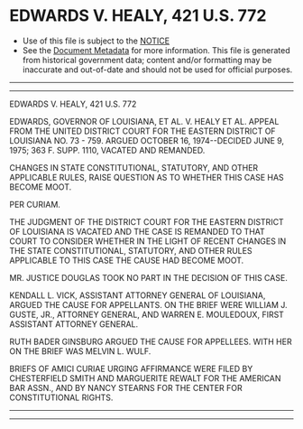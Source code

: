 ---
---

# EDWARDS V. HEALY, 421 U.S. 772

* Use of this file is subject to the [NOTICE](https://github.com/publicdocs/notice/blob/master/NOTICE)
* See the [Document Metadata](../../../) for more information.
  This file is generated from historical government data; content and/or formatting may be inaccurate and out-of-date and should not be used for official purposes.

----------
----------

EDWARDS V. HEALY, 421 U.S. 772

EDWARDS, GOVERNOR OF LOUISIANA, ET AL. V. HEALY ET AL. APPEAL FROM THE UNITED DISTRICT COURT FOR THE EASTERN DISTRICT OF LOUISIANA NO. 73 - 759.  ARGUED OCTOBER 16, 1974--DECIDED JUNE 9, 1975; 363 F. SUPP. 1110, VACATED AND REMANDED.

CHANGES IN STATE CONSTITUTIONAL, STATUTORY, AND OTHER APPLICABLE RULES, RAISE QUESTION AS TO WHETHER THIS CASE HAS BECOME MOOT.

PER CURIAM.

THE JUDGMENT OF THE DISTRICT COURT FOR THE EASTERN DISTRICT OF LOUISIANA IS VACATED AND THE CASE IS REMANDED TO THAT COURT TO CONSIDER WHETHER IN THE LIGHT OF RECENT CHANGES IN THE STATE CONSTITUTIONAL, STATUTORY, AND OTHER RULES APPLICABLE TO THIS CASE THE CAUSE HAD BECOME MOOT.

MR. JUSTICE DOUGLAS TOOK NO PART IN THE DECISION OF THIS CASE.

KENDALL L. VICK, ASSISTANT ATTORNEY GENERAL OF LOUISIANA, ARGUED THE CAUSE FOR APPELLANTS.  ON THE BRIEF WERE WILLIAM J. GUSTE, JR., ATTORNEY GENERAL, AND WARREN E. MOULEDOUX, FIRST ASSISTANT ATTORNEY GENERAL.

RUTH BADER GINSBURG ARGUED THE CAUSE FOR APPELLEES.  WITH HER ON THE BRIEF WAS MELVIN L. WULF.

BRIEFS OF AMICI CURIAE URGING AFFIRMANCE WERE FILED BY CHESTERFIELD SMITH AND MARGUERITE REWALT FOR THE AMERICAN BAR ASSN., AND BY NANCY STEARNS FOR THE CENTER FOR CONSTITUTIONAL RIGHTS.


----------
----------

